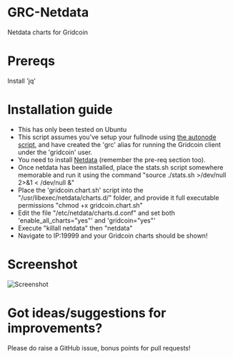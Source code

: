 # GRC-Netdata
Netdata charts for Gridcoin

# Prereqs

Install 'jq'

# Installation guide

* This has only been tested on Ubuntu
* This script assumes you've setup your fullnode using [the autonode script](https://github.com/gridcoin-community/Autonode/blob/master/GridcoinAutoNode.sh), and have created the 'grc' alias for running the Gridcoin client under the 'gridcoin' user.
* You need to install [Netdata](https://github.com/firehol/netdata/wiki/Installation) (remember the pre-req section too).
* Once netdata has been installed, place the stats.sh script somewhere memorable and run it using the command "source ./stats.sh >/dev/null 2>&1 < /dev/null &"
* Place the 'gridcoin.chart.sh' script into the "/usr/libexec/netdata/charts.d/" folder, and provide it full executable permissions "chmod +x gridcoin.chart.sh"
* Edit the file "/etc/netdata/charts.d.conf" and set both 'enable_all_charts="yes"' and 'gridcoin="yes"'
* Execute "killall netdata" then "netdata"
* Navigate to IP:19999 and your Gridcoin charts should be shown!

# Screenshot

![Screenshot](https://i.imgur.com/UZjKQE5.png)

# Got ideas/suggestions for improvements?

Please do raise a GitHub issue, bonus points for pull requests!